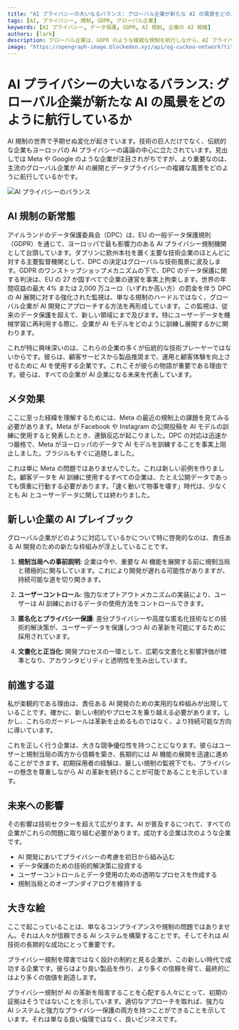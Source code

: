 ```yaml
---
title: "AI プライバシーの大いなるバランス: グローバル企業が新たな AI の風景をどのように航行しているか"
tags: [AI, プライバシー, 規制, GDPR, グローバル企業]
keywords: [AI プライバシー, データ保護, GDPR, AI 規制, 企業の AI 戦略]
authors: [lark]
description: グローバル企業は、GDPR のような複雑な規制を航行しながら、AI プライバシーの議論の最前線に立っています。この記事では、これらの企業がどのように AI 戦略を適応させ、革新とデータ保護のバランスを取っているかを探ります。
image: "https://opengraph-image.blockeden.xyz/api/og-cuckoo-network?title=AI%20%E3%83%97%E3%83%A9%E3%82%A4%E3%83%90%E3%82%B7%E3%83%BC%E3%81%AE%E5%A4%A7%E3%81%84%E3%81%AA%E3%82%8B%E3%83%90%E3%83%A9%E3%83%B3%E3%82%B9%3A%20%E3%82%B0%E3%83%AD%E3%83%BC%E3%83%90%E3%83%AB%E4%BC%81%E6%A5%AD%E3%81%8C%E6%96%B0%E3%81%9F%E3%81%AA%20AI%20%E3%81%AE%E9%A2%A8%E6%99%AF%E3%82%92%E3%81%A9%E3%81%AE%E3%82%88%E3%81%86%E3%81%AB%E8%88%AA%E8%A1%8C%E3%81%97%E3%81%A6%E3%81%84%E3%82%8B%E3%81%8B"
---
```


# AI プライバシーの大いなるバランス: グローバル企業が新たな AI の風景をどのように航行しているか

AI 規制の世界で予期せぬ変化が起きています。技術の巨人だけでなく、伝統的な企業もヨーロッパの AI プライバシーの議論の中心に立たされています。見出しでは Meta や Google のような企業が注目されがちですが、より重要なのは、主流のグローバル企業が AI の展開とデータプライバシーの複雑な風景をどのように航行しているかです。

![AI プライバシーのバランス](https://opengraph-image.blockeden.xyz/api/og-cuckoo-network?title=AI%20%E3%83%97%E3%83%A9%E3%82%A4%E3%83%90%E3%82%B7%E3%83%BC%E3%81%AE%E5%A4%A7%E3%81%84%E3%81%AA%E3%82%8B%E3%83%90%E3%83%A9%E3%83%B3%E3%82%B9%3A%20%E3%82%B0%E3%83%AD%E3%83%BC%E3%83%90%E3%83%AB%E4%BC%81%E6%A5%AD%E3%81%8C%E6%96%B0%E3%81%9F%E3%81%AA%20AI%20%E3%81%AE%E9%A2%A8%E6%99%AF%E3%82%92%E3%81%A9%E3%81%AE%E3%82%88%E3%81%86%E3%81%AB%E8%88%AA%E8%A1%8C%E3%81%97%E3%81%A6%E3%81%84%E3%82%8B%E3%81%8B)

## AI 規制の新常態

アイルランドのデータ保護委員会（DPC）は、EU の一般データ保護規則（GDPR）を通じて、ヨーロッパで最も影響力のある AI プライバシー規制機関として台頭しています。ダブリンに欧州本社を置く主要な技術企業のほとんどに対する主要監督機関として、DPC の決定はグローバルな技術風景に波及します。GDPR のワンストップショップメカニズムの下で、DPC のデータ保護に関する判決は、EU の 27 か国すべてで企業の運営を事実上拘束します。世界の年間収益の最大 4% または 2,000 万ユーロ（いずれか高い方）の罰金を伴う DPC の AI 展開に対する強化された監視は、単なる規制のハードルではなく、グローバル企業が AI 開発にアプローチする方法を再形成しています。この監視は、従来のデータ保護を超えて、新しい領域にまで及びます。特にユーザーデータを機械学習に再利用する際に、企業が AI モデルをどのように訓練し展開するかに関わります。

これが特に興味深いのは、これらの企業の多くが伝統的な技術プレーヤーではないからです。彼らは、顧客サービスから製品推奨まで、運用と顧客体験を向上させるために AI を使用する企業です。これこそが彼らの物語が重要である理由です。彼らは、すべての企業が AI 企業になる未来を代表しています。

## メタ効果

ここに至った経緯を理解するためには、Meta の最近の規制上の課題を見てみる必要があります。Meta が Facebook や Instagram の公開投稿を AI モデルの訓練に使用すると発表したとき、連鎖反応が起こりました。DPC の対応は迅速かつ厳格で、Meta がヨーロッパのデータで AI モデルを訓練することを事実上阻止しました。ブラジルもすぐに追随しました。

これは単に Meta の問題ではありませんでした。これは新しい前例を作りました。顧客データを AI 訓練に使用するすべての企業は、たとえ公開データであっても慎重に行動する必要があります。「速く動いて物事を壊す」時代は、少なくとも AI とユーザーデータに関しては終わりました。

## 新しい企業の AI プレイブック

グローバル企業がどのように対応しているかについて特に啓発的なのは、責任ある AI 開発のための新たな枠組みが浮上していることです。

1. **規制当局への事前説明**: 企業は今や、重要な AI 機能を展開する前に規制当局と積極的に関与しています。これにより開発が遅れる可能性がありますが、持続可能な道を切り開きます。

2. **ユーザーコントロール**: 強力なオプトアウトメカニズムの実装により、ユーザーは AI 訓練におけるデータの使用方法をコントロールできます。

3. **匿名化とプライバシー保護**: 差分プライバシーや高度な匿名化技術などの技術的解決策が、ユーザーデータを保護しつつ AI の革新を可能にするために採用されています。

4. **文書化と正当化**: 開発プロセスの一環として、広範な文書化と影響評価が標準となり、アカウンタビリティと透明性を生み出しています。

## 前進する道

私が楽観的である理由は、責任ある AI 開発のための実用的な枠組みが出現していることです。確かに、新しい制約やプロセスを乗り越える必要があります。しかし、これらのガードレールは革新を止めるものではなく、より持続可能な方向に導いています。

これを正しく行う企業は、大きな競争優位性を持つことになります。彼らはユーザーと規制当局の両方から信頼を築き、長期的には AI 機能の展開を迅速に進めることができます。初期採用者の経験は、厳しい規制の監視下でも、プライバシーの懸念を尊重しながら AI の革新を続けることが可能であることを示しています。

## 未来への影響

その影響は技術セクターを超えて広がります。AI が普及するにつれて、すべての企業がこれらの問題に取り組む必要があります。成功する企業は次のような企業です。

- AI 開発においてプライバシーの考慮を初日から組み込む
- データ保護のための技術的解決策に投資する
- ユーザーコントロールとデータ使用のための透明なプロセスを作成する
- 規制当局とのオープンダイアログを維持する

## 大きな絵

ここで起こっていることは、単なるコンプライアンスや規制の問題ではありません。それは人々が信頼できる AI システムを構築することです。そしてそれは AI 技術の長期的な成功にとって重要です。

プライバシー規制を障害ではなく設計の制約と見る企業が、この新しい時代で成功する企業です。彼らはより良い製品を作り、より多くの信頼を得て、最終的にはより多くの価値を創造します。

プライバシー規制が AI の革新を阻害することを心配する人々にとって、初期の証拠はそうではないことを示しています。適切なアプローチを取れば、強力な AI システムと強力なプライバシー保護の両方を持つことができることを示しています。それは単なる良い倫理ではなく、良いビジネスです。